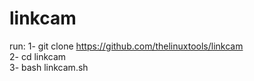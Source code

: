 # linkcam
run:
1- git clone https://github.com/thelinuxtools/linkcam                                                                                                       
2- cd linkcam                                                         
3- bash linkcam.sh                                              
